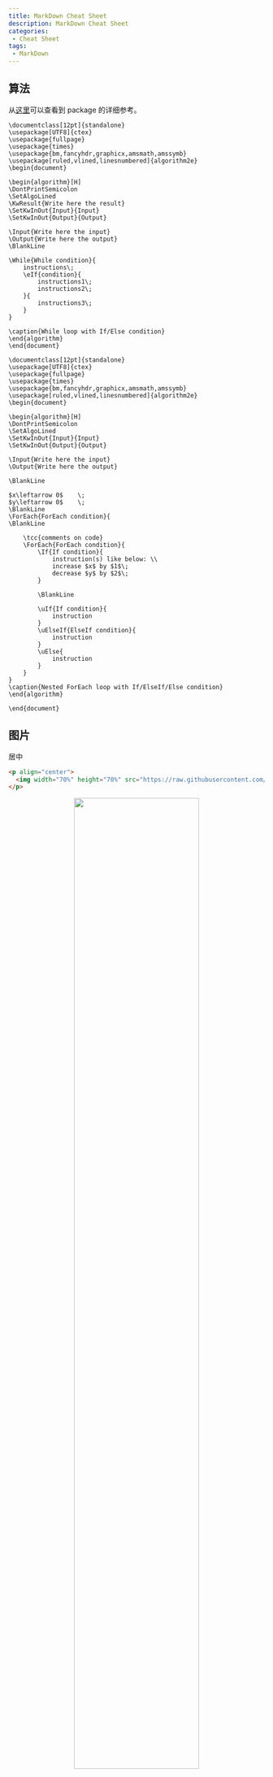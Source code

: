 ```yaml
---
title: MarkDown Cheat Sheet
description: MarkDown Cheat Sheet
categories:
 - Cheat Sheet
tags:
 - MarkDown
---
```


## 算法

从[这里](http://tug.ctan.org/macros/latex/contrib/algorithm2e/doc/algorithm2e.pdf)可以查看到 package 的详细参考。

```latex{cmd=true}
\documentclass[12pt]{standalone}
\usepackage[UTF8]{ctex}
\usepackage{fullpage}
\usepackage{times}
\usepackage{bm,fancyhdr,graphicx,amsmath,amssymb}
\usepackage[ruled,vlined,linesnumbered]{algorithm2e}
\begin{document}

\begin{algorithm}[H]
\DontPrintSemicolon
\SetAlgoLined
\KwResult{Write here the result}
\SetKwInOut{Input}{Input}
\SetKwInOut{Output}{Output}

\Input{Write here the input}
\Output{Write here the output}
\BlankLine

\While{While condition}{
    instructions\;
    \eIf{condition}{
        instructions1\;
        instructions2\;
    }{
        instructions3\;
    }
}

\caption{While loop with If/Else condition}
\end{algorithm}
\end{document}
```

```latex{cmd=true}
\documentclass[12pt]{standalone}
\usepackage[UTF8]{ctex}
\usepackage{fullpage}
\usepackage{times}
\usepackage{bm,fancyhdr,graphicx,amsmath,amssymb}
\usepackage[ruled,vlined,linesnumbered]{algorithm2e}
\begin{document}

\begin{algorithm}[H]
\DontPrintSemicolon
\SetAlgoLined
\SetKwInOut{Input}{Input}
\SetKwInOut{Output}{Output}

\Input{Write here the input}
\Output{Write here the output}

\BlankLine

$x\leftarrow 0$    \;
$y\leftarrow 0$    \;
\BlankLine
\ForEach{ForEach condition}{
\BlankLine

    \tcc{comments on code}
    \ForEach{ForEach condition}{
        \If{If condition}{
            instruction(s) like below: \\
            increase $x$ by $1$\;
            decrease $y$ by $2$\;
        }

        \BlankLine

        \uIf{If condition}{
            instruction
        }
        \uElseIf{ElseIf condition}{
            instruction
        }
        \uElse{
            instruction
        }
    }
}
\caption{Nested ForEach loop with If/ElseIf/Else condition}
\end{algorithm}

\end{document}
```

## 图片

居中

```html
<p align="center">
  <img width="70%" height="70%" src="https://raw.githubusercontent.com/yan-cheng/notes/master/StackEdit/pics/StackEdit.png">
</p>
```

<p align="center"><img 
width="70%" height="70%" src="https://raw.githubusercontent.com/yan-cheng/notes/master/StackEdit/pics/StackEdit.png"></p>

## 公式

### 多行格式

```tex
# 多行对齐不编号
\begin{split}
f(x) & = a_0  + \dots + a_n\\
     & = (a_0 + \dots + a_{2k}) + \\
     &\phantom{=} (a_1 + \dots + a_{2k+1})
\end{split}
```

$$
\begin{split}
f(x) & = a_0  + \dots + a_n\\
      & = (a_0 + \dots + a_{2k}) + \\
      &\phantom{=} (a_1 + \dots + a_{2k+1})
\end{split}
$$

```tex
# 多行对齐编号
\begin{align}
f(x) &= a_0 + \dots + a_n \tag{1} \\ 
     &= (a_0 + \dots + a_{2k}) + \notag \\
     &\phantom{=} (a_1 + \dots + a_{2k+1}) \tag{2}
\end{align}
```

$$
\begin{align}
f(x) &= a_0 + \dots + a_n \tag{1} \\ 
      &= (a_0 + \dots + a_{2k}) + \notag \\
      &\phantom{=} (a_1 + \dots + a_{2k+1}) \tag{2}
\end{align}
$$

```
# 带上下括号
z = \overbrace{
    \underbrace{x}_\text{real} + i
    \underbrace{y}_\text{imaginary}
    }^\text{complex number}
```

$$
z = \overbrace{
     \underbrace{x}_\text{real} + i
     \underbrace{y}_\text{imaginary}
     }^\text{complex number}
$$

### 空格

|空格类型|写法|效果|注释|
|:-:|:-:|:-:|:-:|
|指定宽度|a\hspace{5mm}b|$a\hspace{5mm}b$|-|
|两个quad空格|a \qquad b|$a \qquad b$|两个M的宽度|
|quad空格|a \quad b|$a \quad b$|一个M的宽度|
|大空格|a\ b|$a\ b$|1/3M宽度|
|中等空格|a\\;b|$a\;b$|2/7M宽|
|小空格|a\\,b|$a\,b$|1/6M宽度|
|没有空格|ab|$ab$|-|
|紧贴|a\\!b|$a\!b$|缩进1/6M宽度|

>M代表当前字体下接近字符 `M` 的宽度

### 符号

#### 分数

|$\frac { x }{ y }$|分数|
|:-:|:-:|
|$\frac { a }{ b }$|`\frac { a }{ b }`|
|${ a }/{ b }$|`{ a }/{ b }`|
|$\cfrac { a }{ b }$|`\cfrac { a }{ b }`|

####  根式

|$\sqrt [ {a} ]{ b }$|根式|
|:-:|:-:|
|$\sqrt [ a ]{ b }$|`\sqrt [ a ]{ b }`|

#### 指对数

|${ e }^{ x }$|指对数|
|:-:|:-:|
|$\sqrt [ a ]{ b }$|`\sqrt [ a ]{ b }`|
|${ a }_{ b }^{ c }$|`{ a }_{ b }^{ c }`|
|$_{ b }^{ c }{ a }$|`_{ b }^{ c }{ a }`|
|$\overset { a }{ b }$|`\overset { a }{ b }`|
|$\underset { a }{ b }$|`\underset { a }{ b }`|
|$\overset { a }{ \underset { b }{ c }}$|`\overset { a }{ \underset { b }{ c }`|
|${ _{ a }{ b }_{ c }}$|`{ _{ a }{ b }_{ c }}`|

#### 积分

|$\int {  }$|积分|
|:-:|:-:|
|$\int _{ a }^{ b }{ x }$|`\int _{ a }^{ b }{ x }`|
|$\iint _{ a }^{ b }{ x }$|`\iint _{ a }^{ b }{ x }`|
|$\iint _{ a }^{ b }{ x }$|`\iint _{ a }^{ b }{ x }`|
|$\iiint _{ a }^{ b }{ x }$|`\iiiint _{ a }^{ b }{ x }`|
|$\oint _{ a }^{ b }{ x }$|`\oint _{ a }^{ b }{ x }`|
|$\left.\frac{x} {2}\right\|_a^b$|`\left.\frac{x}{2}\right\|_a^b`|

#### 连和连积

|$\sum$|求和积操作符|
|:-:|:-:|
|$\sum _{ 1 }^{ n }{ x }$|`\sum _{ 1 }^{ n }{ x }`|
|$\prod _{ 1 }^{ n }{ x }$|`\prod _{ 1 }^{ n }{ x }`|
|$\coprod _{ 1 }^{ n }{ x }$|`\coprod _{ 1 }^{ n }{ x }`|
|$\bigcup _{ 1 }^{ n }{ x }$|`\bigcup _{ 1 }^{ n }{ x }`|
|$\bigcap _{ 1 }^{ n }{ x }$|`\bigcap _{ 1 }^{ n }{ x }`|
|$\bigvee _{ 1 }^{ n }{ x }$|`\bigvee _{ 1 }^{ n }{ x }`|
|$\bigwedge _{ 1 }^{ n }{ x }$|`\bigwedge _{ 1 }^{ n }{ x }`|

#### 上下注释符号

|$\ddot { a }$|符号|
|:-:|:-:|
|$\dot { x }$|`\dot { x }`|
|$\ddot { x }$|`\ddot { x }`|
|$\dddot { x }$|`\dddot { x }`|
|$\mathring { x }$|`\mathring { x }`|
|$\hat { x }$|`\hat { x }`|
|$\widehat { x }$|`\widehat { x }`|
|$\tilde { x }$|`\tilde { x }`|
|$\widetilde { x }$|`\widetilde { x }`|
|$\check { x }$|`\check { x }`|
|$\acute { x }$|`\acute { x }`|
|$\grave { x }$|`\grave { x }`|
|$\breve { x }$|`\breve { x }`|
|$\bar { x }$|`\bar { x }`|
|$\overline { x }$|`\overline { x }`|
|$\underline { x }$|`\underline { x }`|
|$\overbrace { x }$|`\overbrace { x }`|
|$\underbrace { x }$|`\underbrace { x }`|
|$\overbrace { x }^{ y }$|`\overbrace { x }^{ y }`|
|$\underbrace { x }_{ y }$|`\underbrace { x }_{ y }`|
|$\vec { x }$|`\vec { x }`|
|$\overleftarrow { x }$|`\overleftarrow { x }`|
|$\underleftarrow { x }$|`\underleftarrow { x }`|
|$\overrightarrow { x }$|`\overrightarrow { x }`|
|$\underrightarrow { x }$|`\underrightarrow { x }`|
|$\overleftrightarrow { x }$|`\overleftrightarrow { x }`|
|$\underleftrightarrow { x }$|`\underleftrightarrow { x }`|
|$\xleftarrow { x }$|`\xleftarrow { x }`|
|$\xleftarrow [ x ]{ y }$|`\xleftarrow [ x ]{ y }`|
|$\xrightarrow { x }$|`\xrightarrow { x }`|
|$\xrightarrow [ x ]{ y }$|`\xrightarrow [ x ]{ y }`|
|$\boxed { x }$|`\boxed { x }`|

#### 括号

|$\\{ x \\}$|括号|
|:-:|:-:|
|$\left( x \right)$|`\left( x \right)`|
|$\left[ x \right]$|`\left[ x \right]`|
|$\\{ x \\}$|`\left\{ x \right\}`|
|$\left< x \right>$|`\left< x \right>`|
|$\left\lfloor x \right\rfloor$|`\left\lfloor x \right\rfloor`|
|$\left\lceil x \right\rceil$|`\left\lceil x \right\rceil`|
|$\left\| x \right\|$|`\left\| x \right\|`|
|$\ulcorner x \urcorner$|`\ulcorner x \urcorner`|

#### 矩阵

|矩阵||
|:-:|:-:|
|$\begin{cases} f_1(x) \\ g(x) \\ h(x) \end{cases}$|`\begin{cases} f_1(x) \\ g(x) \\ h(x) \end{cases}`|
|$\begin{matrix} a & b \\ c & d \end{matrix}$|`\begin{matrix} a & b \\ c & d \end{matrix}`|
|$\begin{pmatrix} a & b \\ c & d \end{pmatrix}$|`\begin{pmatrix} a & b \\ c & d \end{pmatrix}`|
|$\begin{bmatrix} a & b \\ c & d \end{bmatrix}$|`\begin{bmatrix} a & b \\ c & d \end{pmatrix}`|
|$\begin{Bmatrix} a & b \\ c & d \end{Bmatrix}$|`\begin{Bmatrix} a & b \\ c & d \end{pmatrix}`|
|$\begin{vmatrix} a & b \\ c & d \end{vmatrix}$|`\begin{vmatrix} a & b \\ c & d \end{pmatrix}`|
|$\begin{Vmatrix} a & b \\ c & d \end{Vmatrix}$|`\begin{Vmatrix} a & b \\ c & d \end{pmatrix}`|

#### 箭头

|箭头||||||||
|:-:|:-:|:-:|:-:|:-:|:-:|:-:|:-:|
|$\leftarrow$|`\leftarrow`|$\rightarrow$|`\rightarrow`|$\uparrow$|`\uparrow`|$\downarrow$|`\downarrow`|
|$\Leftarrow$|`\Leftarrow`|$\Rightarrow$|`\Rightarrow`|$\Uparrow$|`\Uparrow`|$\Downarrow$|`\Downarrow`|
|$\leftrightarrow$|`\leftrightarrow`|$\updownarrow$|`\updownarrow`|$\Leftrightarrow$|`\Leftrightarrow`|$\Updownarrow$|`\Updownarrow`|
|$\nleftarrow$|`\nleftarrow`|$\nLeftarrow$|`\nLeftarrow`|$\nleftrightarrow$|`\nleftrightarrow`|$\nLeftrightarrow$|`\nLeftrightarrow `|
|$\leftharpoonup$|`\leftharpoonup`|$\leftharpoondown$|`\leftharpoondown`|$\rightharpoonup$|`\rightharpoonup`|$\rightharpoondown$|`\rightharpoondown`|
|$\upharpoonleft$|`\upharpoonleft`|$\upharpoonright$|`\upharpoonright`|$\downharpoonleft$|`\downharpoonleft`|$\downharpoonright$|`\downharpoonright`|
|$\leftrightharpoons$|`\leftrightharpoons`|$\rightleftharpoons$|`\rightleftharpoons`|||||

#### 字体

|字体|写法|说明|使用情况|
|-|-|-|-|
|${\mathit{ABC~abc~123}}$|`{\mathit{ABC~abc~123}}`|Italicised font|Multi-letter function or variable names. Compared to \mathnormal, words are spaced more naturally and numbers are italicized as well.|
|$\mathbf{ABC~abc~123}$|`\mathbf{ABC~abc~123}`|Bold font|Vectors.|
|$\mathfrak{ABC~abc~123}$|`\mathfrak{ABC~abc~123}`|Fraktur|Almost canonical font for Lie algebras, ideals in ring theory.|
|$\mathcal{ABC}$|`\mathcal{ABC}`|Calligraphy (uppercase only)|Often used for sheaves/schemes and categories, used to denote cryptological concepts like an alphabet of definition (${\mathcal {A}}$), message space (${\mathcal {M}}$), ciphertext space (${\mathcal {C}}$), key space (${\mathcal {K}}$), Kleene's ${\mathcal {O}}$, Laplace transform (${\mathcal {L}}$).|
|$\mathbb{ABC}$|`\mathbb{ABC~abc~123}`|Blackboard bold (uppercase only)|Used to denote special sets.|
|$\mathscr{ABC}$|`\mathscr{ABC~abc~123}`|Script (uppercase only)|An alternative font for categories and sheaves.|

#### 操作符

|操作符||||||||
|:-:|:-:|:-:|:-:|:-:|:-:|:-:|:-:|
|$\div$|`\div`|$\times$|`\times`|$\pm$|`\pm`|$\mp$|`\mp`|
|$\ast$|`\ast`|$\circ$|`\circ`|$\bullet$|`\bullet`|$\cdot$|`\cdot`|
|$\neq$|`\neq`|$\equiv$|`\equiv`|$\nless$|`\nless`|$\ngtr$|`\ngtr`|
|$\nleq$|`\nleq`|$\ngeq$|`\ngeq`|$\lneq$|`\lneq`|$\gneq$|`\gneq`|
|$\le$|`\le`|$\ge$|`\ge`|$\leqq$|`\leqq`|$\geqq$|`\geqq`|
|$\sim$|`\sim`|$\simeq$|`simeq`|$\approx$|`\approx`|$\cong$|`\cong`|
|$\ll$|`\ll`|$\gg$|`\gg`|$\llless$|`\llless`|$\gggtr$|`\gggtr`|

#### 集合

|集合||||||||
|:-:|:-:|:-:|:-:|:-:|:-:|:-:|:-:|
|$\cap$|`\cap`|$\cup$|`\cup`|$\wedge$|`\wedge`|$\vee$|`\vee`|
|$\in$|`\in`|$\notin$|`\notin`|$\subset$|`\subset`|$\supset$|`\supset`|
|$\subseteq$|`\subseteq`|$\supseteq$|`\supseteq`|$\nsubseteq$|`\nsubseteq`|$\nsupseteq$|`\nsupseteq`|
|$\subsetneq$|`\subsetneq`|$\supsetneq$|`\supsetneq`|$\circleddash$|`\circleddash`|$\oplus$|`\oplus`|
|$\ominus$|`\ominus`|$\otimes$|`\otimes`|$\oslash$|`\oslash`|$\odot$|`\odot`|

#### 特殊符号

|特殊符号||||||||
|:-:|:-:|:-:|:-:|:-:|:-:|:-:|:-:|
|$\dots$|`\dots`|$\vdots$|`\vdots`|$\cdots$|`\cdots`|$\ddots$|`\ddots`|
|$\angle$|`\angle`|$\measuredangle$|`\measuredangle`|$\sphericalangle$|`\sphericalangle`|$\bot$|`\bot`|
|$\nabla$|`\nabla`|$\sharp$|`\sharp`|$\therefore$|`\therefore`|$\because$|`\because`|
|$\neg$|`\neg`|$\parallel$|`\parallel`|$\prime$|`\prime`|$\backprime$|`\backprime `|
|$\infty$|`\infty`|$\emptyset$|`\emptyset`|

#### 希腊字母

|希腊字母||||||||
|:-:|:-:|:-:|:-:|:-:|:-:|:-:|:-:|
|$\Alpha$|`\Alpha`|$\alpha$|`\alpha`|$\Beta$|`\Beta `|$\beta$|`\beta `|
 
 #### Typeface
 
|Typeface||||||||
|:-:|:-:|:-:|:-:|:-:|:-:|:-:|:-:|
|$\forall$|`\forall`|$\exists$|`\exists`|$\nexists$|`\nexists`|$\partial$|`\partial`|

